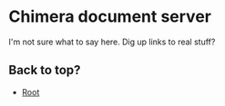 # Chimera document server

I'm not sure what to say here. Dig up links to real stuff?

## Back to top?

* [Root](/)
